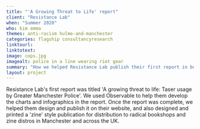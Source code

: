 ```yaml
---
title: "'A Growing Threat to Life' report"
client: "Resistance Lab"
when: "Summer 2020"
who: kim emma
themes: anti-racism hulme-and-manchester
categories: flagship consultancyresearch
linktourl:
linktotext:
image: cops.jpg
imagealt: police in a line wearing riot gear
summary: "How we helped Resistance Lab publish their first report in both analogue and digital versions"
layout: project
---
```


Resistance Lab's first report was titled 'A growing threat to life: Taser usage by Greater Manchester Police'. We used Observable to help them develop the charts and infographics in the report. Once the report was complete, we helped them design and publish it on their website, and also designed and printed a 'zine' style publication for distribution to radical bookshops and zine distros in Manchester and across the UK.
